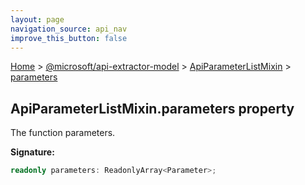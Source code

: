 ```yaml
---
layout: page
navigation_source: api_nav
improve_this_button: false
---
```



[Home](./index.md) &gt; [@microsoft/api-extractor-model](./api-extractor-model.md) &gt; [ApiParameterListMixin](./api-extractor-model.apiparameterlistmixin.md) &gt; [parameters](./api-extractor-model.apiparameterlistmixin.parameters.md)

## ApiParameterListMixin.parameters property

The function parameters.

<b>Signature:</b>

```typescript
readonly parameters: ReadonlyArray<Parameter>;
```

